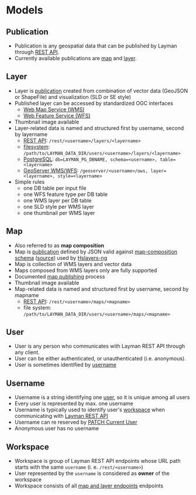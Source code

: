 # Models

## Publication
- Publication is any geospatial data that can be published by Layman through [REST API](rest.md).
- Currently available publications are [map](#map) and [layer](#layer). 

## Layer
- Layer is [publication](#publication) created from combination of vector data (GeoJSON or ShapeFile) and visualization (SLD or SE style)
- Published layer can be accessed by standardized OGC interfaces
  - [Web Map Service (WMS)](https://www.opengeospatial.org/standards/wms)
  - [Web Feature Service (WFS)](https://www.opengeospatial.org/standards/wfs)
- Thumbnail image available
- Layer-related data is named and structured first by username, second by layername
  - [REST API](doc/rest.md): `/rest/<username>/layers/<layername>` 
  - [filesystem](data-storage.md#filesystem): `/path/to/LAYMAN_DATA_DIR/users/<username>/layers/<layername>` 
  - [PostgreSQL](data-storage.md#postgresql): `db=LAYMAN_PG_DBNAME, schema=<username>, table=<layername>` 
  - [GeoServer WMS/WFS](data-storage.md#geoserver): `/geoserver/<username>/ows, layer=<layername>, style=<layername>` 
- Simple rules
  - one DB table per input file
  - one WFS feature type per DB table
  - one WMS layer per DB table
  - one SLD style per WMS layer
  - one thumbnail per WMS layer
  
## Map
- Also referred to as **map composition**
- Map is [publication](#publication) defined by JSON valid against [map-composition schema](https://github.com/hslayers/hslayers-ng/wiki/Composition-schema) ([source](https://github.com/hslayers/hslayers-ng/blob/develop/components/compositions/schema.json)) used by [Hslayers-ng](https://github.com/hslayers/hslayers-ng)
- Map is collection of WMS layers and vector data
- Maps composed from WMS layers only are fully supported
- Documented [map publishing](publish-map.md) process 
- Thumbnail image available
- Map-related data is named and structured first by username, second by mapname
  - [REST API](doc/rest.md): `/rest/<username>/maps/<mapname>` 
  - file system: `/path/to/LAYMAN_DATA_DIR/users/<username>/maps/<mapname>` 
  
## User
- User is any person who communicates with Layman REST API through any client.
- User can be either authenticated, or unauthenticated (i.e. anonymous).
- User is sometimes identified by [username](#username)

## Username
- Username is a string identifying one [user](#user), so it is unique among all users
- Every user is represented by max. one username 
- Username is typically used to identify user's [workspace](#workspace) when communicating with [Layman REST API](rest.md)
- Username can re reserved by [PATCH Current User](rest.md#patch-current-user)
- Anonymous user has no username

## Workspace
- Workspace is group of Layman REST API endpoints whose URL path starts with the same `username` (i. e. `/rest/<username>`)
- User represented by the `username` is considered as **owner** of the workspace
- Workspace consists of all [map and layer endpoints](rest.md) endpoints